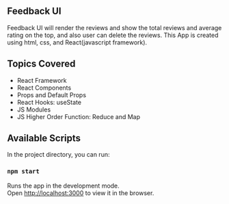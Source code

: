 ## Feedback UI

Feedback UI will render the reviews and show the total reviews and average rating on the top, and also user can delete the reviews.
This App is created using html, css, and React(javascript framework).

## Topics Covered

- React Framework
- React Components
- Props and Default Props
- React Hooks: useState
- JS Modules
- JS Higher Order Function: Reduce and Map

## Available Scripts

In the project directory, you can run:

### `npm start`

Runs the app in the development mode.<br />
Open [http://localhost:3000](http://localhost:3000) to view it in the browser.
